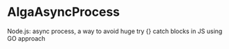 # AlgaAsyncProcess
Node.js: async process, a way to avoid huge try {} catch blocks in JS using GO approach
